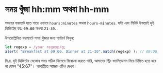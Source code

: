 # সময় খুঁজা hh:mm অথবা hh-mm

সময়ের ফরম্যাট হতে পারে এভাবে `hours:minutes` অথবা `hours-minutes`. ঘন্টা এবং মিনিট উভয়েই দুই ডিজিটের হয়:  `09:00` অথবা `21-30`.

উপরোল্লিখিত ফরম্যাটে সময় খুঁজার জন্য প্যাটার্ন লিখুন:

```js
let regexp = /your regexp/g;
alert( "Breakfast at 09:00. Dinner at 21-30".match(regexp) ); // 09:00, 21-30
```

বি.দ্র. দুই ডিজিটের যেকোন সময় সঠিক হিসেবে বিবেচনা করতে পারি, আমাদের স্ট্রিং ভ্যালিডেশন নিয়ে চিন্তিত হতে হবে না যেমন "45:67"। পরবর্তীতে আমরা এটিও দেখব।
